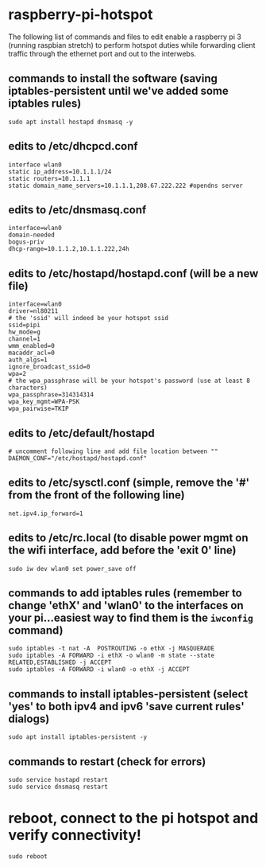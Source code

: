 # raspberry-pi-hotspot
The following list of commands and files to edit enable a raspberry pi 3 (running raspbian stretch) to perform hotspot duties while forwarding client traffic through the ethernet port and out to the interwebs.

## commands to install the software (saving iptables-persistent until we've added some iptables rules)
```sudo apt install hostapd dnsmasq -y```

## edits to /etc/dhcpcd.conf
```
interface wlan0
static ip_address=10.1.1.1/24
static routers=10.1.1.1
static domain_name_servers=10.1.1.1,208.67.222.222 #opendns server
```

## edits to /etc/dnsmasq.conf
```
interface=wlan0
domain-needed
bogus-priv
dhcp-range=10.1.1.2,10.1.1.222,24h
```

## edits to /etc/hostapd/hostapd.conf (will be a new file)
```
interface=wlan0
driver=nl80211
# the 'ssid' will indeed be your hotspot ssid
ssid=pipi
hw_mode=g
channel=1
wmm_enabled=0
macaddr_acl=0
auth_algs=1
ignore_broadcast_ssid=0
wpa=2
# the wpa_passphrase will be your hotspot's password (use at least 8 characters)
wpa_passphrase=314314314
wpa_key_mgmt=WPA-PSK
wpa_pairwise=TKIP
```

## edits to /etc/default/hostapd
```
# uncomment following line and add file location between ""
DAEMON_CONF="/etc/hostapd/hostapd.conf"
```

## edits to /etc/sysctl.conf (simple, remove the '#' from the front of the following line)
```
net.ipv4.ip_forward=1
```

## edits to /etc/rc.local (to disable power mgmt on the wifi interface, add before the 'exit 0' line)
```
sudo iw dev wlan0 set power_save off
```

## commands to add iptables rules (remember to change 'ethX' and 'wlan0' to the interfaces on your pi...easiest way to find them is the ```iwconfig``` command) 
```
sudo iptables -t nat -A  POSTROUTING -o ethX -j MASQUERADE
sudo iptables -A FORWARD -i ethX -o wlan0 -m state --state RELATED,ESTABLISHED -j ACCEPT
sudo iptables -A FORWARD -i wlan0 -o ethX -j ACCEPT
```

## commands to install iptables-persistent (select 'yes' to both ipv4 and ipv6 'save current rules' dialogs)
```
sudo apt install iptables-persistent -y
```

## commands to restart (check for errors)
```
sudo service hostapd restart
sudo service dnsmasq restart
```
# reboot, connect to the pi hotspot and verify connectivity!
```
sudo reboot
```
